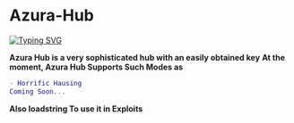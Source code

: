 # Azura-Hub
[![Typing SVG](https://readme-typing-svg.herokuapp.com?color=%2336BCF7&lines=Azura+Hub+Best+Utility+For+Roblox)](https://git.io/typing-svg)

**Azura Hub is a very sophisticated hub with an easily obtained key**
**At the moment, Azura Hub Supports Such Modes as**
```lua
- Horrific Hausing
Coming Soon...
```

**Also loadstring To use it in Exploits**
```lua

```
